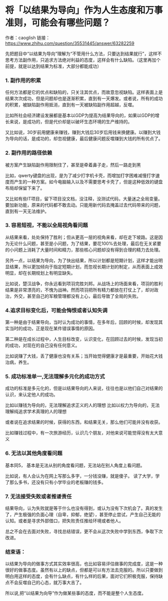 # 将「以结果为导向」作为人生态度和万事准则，可能会有哪些问题？

作者：caoglish
链接：https://www.zhihu.com/question/35531445/answer/63282259


先把题目中“以结果为导向”理解为“不管用什么方法，只要达到结果就行”，这样不思考方法副作用，只追求方法绝对利益的态度，这样会有什么缺陷。（这里再加个前提，就是以达到结果为标准，大部分都能成功）


### 1. 副作用的积累
任何方法都是它的优点和缺陷的，只关注其优点，而故意忽视缺陷。这样表面上是结果次次成功，但是问题却也是逐渐积累，直到有一天爆发。或者说，所有的成功的积累，被缺陷副作用抵消，直到有一天被缺陷副作用超越，反噬。

比如所社会经济建设发展都是基本以GDP为提高为结果导向的，如果以GDP的增长来说，是成功的，但是代价却是以破坏生态环境的生产维持的。

又比如说，30岁前用健康来赚钱，赚到大钱后30岁后用钱来换健康。以赚到大钱为导向的话，是成功的，却忽视健康，最后健康问题反噬赚到大钱的所有优点了。

### 2. 副作用的路径依赖
被方案产生缺陷副作用限制住了，甚至是牵着鼻子走，然后一路走到黑

比如，qwerty键盘的出现，是为了减少打字机卡壳，而增加打字困难减慢打字速度而产生的一种方案。如今电脑输入以及不需要思考卡壳了，但是这种低效的键盘布局却保留下来了。

又比如有些IT项目，留下项目没文档，没注释，没测试代码，大量迷之全局变量。要加新功能，原来的代码都不敢去动。只能用新代码去掩盖过去代码带来的问题，直到有一天无法维护。

### 3. 容易短视，不能以全局视角看问题
从结果来看，处处保持了胜利；但从更高一层的视角来看，却在走下坡路。这是因为无论什么问题，甚至是小问题，为了结果，要花100%去处理，最后在无关紧要的小问题上消耗了大量时间和精力，那些核心问题却没有得到合理的精力去处理。

另外一点，以结果为导向，为了快出结果，所以计划都是短期计划，这样才能出明显结果，所以更加倾向于指定短期计划，而忽视长期计划的制定，从而表面上成效明显，却在长期规划上有明显缺失。

比如说，楚汉战争，你永远看到项羽完胜刘邦。从战场上的场面来看，项羽的胜利结果是非常漂亮的，不愧为战神。然而项羽把所有精力都放在打仗上了，却对政治，外交，甚至自己的军粮管理都没有上心，最后导致了全局的失败。

### 4.追求目标变化后，可能会悔恨或者认知失调
第一种是由于结果导向，当时认为成功的事情，在多年后，回顾的时候，却发现其实当时的成功，正是现在某件错误事情的原因。

第二种是在成长过程中，人生目标改变，认识变化，在回顾过去的时候，发现当初的成功，对现在的自己没有任何意义。

比如说赚了大钱，丢了健康也没有关系；当开始觉得健康才是最重要，开始花大钱治病，养生。


### 5. 成功标准单一,无法理解多元化的成功方式
成功的标准是多元化的，但是以结果导向的人来说，往往也是以他们自己对结果的认识，来认定他人的成功。

比如以赚钱为导向的，无法理解追求正义的人的理想
比如以权力为导向的，无法理解纯追求学术真理的人的理想

或者说在追求结果的时候，获得的东西，和结果无关，那么他们可能并没有收获。

比如赚钱过程中，有一次旅游经历，认识几个朋友，对他来说可能觉得没有太大意义

### 6. 无法以其他角度看问题
基本同5， 基本是无法从别的角度看问题，无法站在别人角度上看问题。

比如说，有人会认为在网上写那么多字，一分钱没赚，就是傻子。
读了大学，学了那么多书，还没有只有小学毕业的老板赚的钱多。


### 7. 无法接受失败或者推诿责任
结果导向，认为失败就是等于什么也没有得到，或认为没有下次机会了。真的发生了，产生极强的负面心理（自卑，抑郁，绝望），甚至停止尝试，产生自己无能的认知。或者是寻求外部借口，把失败责任推给环境或者他人。

总之不会在去面对失败，寻找总结错误，更不会从这次失败中学到东西，争取下次改进。


### 结束语：
以结果为导向的做事方式其实效率很高，也比如容易评估做事的完成度，这是一种很好的做事态度。虽然有以上的缺点，但都是可以有方法去克服的。所以只要做到明白用这样的态度，会有什么缺点，有什么样的后果，面对它们积极克服，保持缺点不会反噬自己的心态，就万事大吉了。

所以说,把“以结果为向导”作为做某些事的态度，而不能是整个人生态度。
